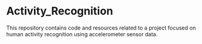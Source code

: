 # Activity_Recognition

This repository contains code and resources related to a project focused on human activity recognition using accelerometer sensor data.
